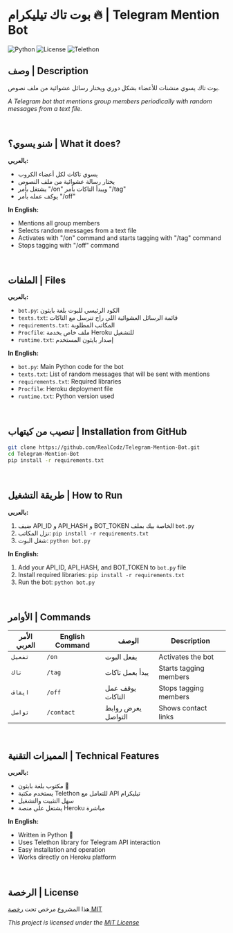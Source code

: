 # بوت تاك تيليكرام 🔥 | Telegram Mention Bot

![Python](https://img.shields.io/badge/Python-3.12-blue)
![License](https://img.shields.io/badge/License-MIT-green)
![Telethon](https://img.shields.io/badge/Telethon-Latest-orange)

## وصف | Description

بوت تاك يسوي منشنات للأعضاء بشكل دوري ويختار رسائل عشوائية من ملف نصوص.

*A Telegram bot that mentions group members periodically with random messages from a text file.*

<br>

## شنو يسوي؟ | What it does?

**بالعربي:**
- يسوي تاكات لكل أعضاء الكروب
- يختار رسالة عشوائية من ملف النصوص
- يشتغل بأمر "/on" ويبدأ التاكات بأمر "/tag"
- يوكف عمله بأمر "/off"

**In English:**
- Mentions all group members
- Selects random messages from a text file
- Activates with "/on" command and starts tagging with "/tag" command
- Stops tagging with "/off" command

<br>

## الملفات | Files

**بالعربي:**
- `bot.py`: الكود الرئيسي للبوت بلغة بايثون
- `texts.txt`: قائمة الرسائل العشوائية اللي راح تنرسل مع التاكات
- `requirements.txt`: المكاتب المطلوبة
- `Procfile`: ملف خاص بخدمة Heroku للتشغيل
- `runtime.txt`: إصدار بايثون المستخدم

**In English:**
- `bot.py`: Main Python code for the bot
- `texts.txt`: List of random messages that will be sent with mentions
- `requirements.txt`: Required libraries
- `Procfile`: Heroku deployment file
- `runtime.txt`: Python version used

<br>

## تنصيب من كيتهاب | Installation from GitHub

```bash
git clone https://github.com/RealCodz/Telegram-Mention-Bot.git
cd Telegram-Mention-Bot
pip install -r requirements.txt
```

<br>

## طريقة التشغيل | How to Run

**بالعربي:**
1. ضيف API_ID و API_HASH و BOT_TOKEN الخاصة بيك بملف `bot.py`
2. نزل المكاتب: `pip install -r requirements.txt`
3. شغل البوت: `python bot.py`

**In English:**
1. Add your API_ID, API_HASH, and BOT_TOKEN to `bot.py` file
2. Install required libraries: `pip install -r requirements.txt`
3. Run the bot: `python bot.py`

<br>

## الأوامر | Commands

| الأمر العربي | English Command | الوصف | Description |
|-------------|----------------|--------|-------------|
| `تفعيل`     | `/on`          | يفعل البوت | Activates the bot |
| `تاك`       | `/tag`         | يبدأ بعمل تاكات | Starts tagging members |
| `ايقاف`     | `/off`         | يوقف عمل التاكات | Stops tagging members |
| `تواصل`     | `/contact`     | يعرض روابط التواصل | Shows contact links |

<br>

## المميزات التقنية | Technical Features

**بالعربي:**
- مكتوب بلغة بايثون 🐍
- يستخدم مكتبة Telethon للتعامل مع API تيليكرام
- سهل التثبيت والتشغيل
- يشتغل على منصة Heroku مباشرة

**In English:**
- Written in Python 🐍
- Uses Telethon library for Telegram API interaction
- Easy installation and operation
- Works directly on Heroku platform

<br>

## الرخصة | License

هذا المشروع مرخص تحت [رخصة MIT](LICENSE)

*This project is licensed under the [MIT License](LICENSE)*
